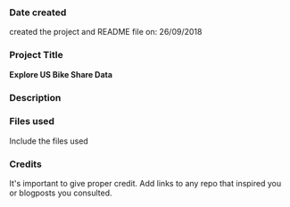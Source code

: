 ### Date created
created the project and README file on: 26/09/2018

### Project Title
**Explore US Bike Share Data**

### Description


### Files used
Include the files used

### Credits
It's important to give proper credit. Add links to any repo that inspired you or blogposts you consulted.
